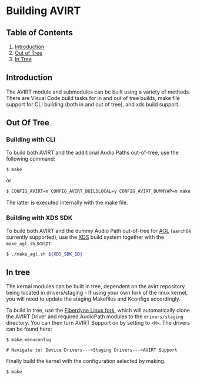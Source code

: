 Building AVIRT
===================================

## Table of Contents

1. [Introduction](#intro)
2. [Out of Tree](#out-of-tree)
3. [In Tree](#in-tree)

<a name="intro"/>

## Introduction

The AVIRT module and submodules can be built using a variety of methods. There are Visual Code build tasks for in and out of tree builds, make file support for CLI building (both in and out of tree), and xds build support.

<a name="out-of-tree"/>

## Out Of Tree

### Building with CLI

To build both AVIRT and the additional Audio Paths out-of-tree, use the following command:

```sh
$ make
```

or

```sh
$ CONFIG_AVIRT=m CONFIG_AVIRT_BUILDLOCAL=y CONFIG_AVIRT_DUMMYAP=m make -C /lib/modules/$(uname -r)/build/ M=$(pwd)
```

The latter is executed internally with the make file.

### Building with XDS SDK

To build both AVIRT and the dummy Audio Path out-of-tree for [AGL](http://docs.automotivelinux.org/) (`aarch64` currently supported), use the [XDS](http://docs.automotivelinux.org/docs/devguides/en/dev/reference/xds/part-1/0_Abstract.html) build system together with the `make_agl.sh` script:

```sh
$ ./make_agl.sh ${XDS_SDK_ID}
```

<a name="in-tree"/>

## In tree

The kernal modules can be built in tree, dependent on the avirt repository being located in drivers/staging - If using your own fork of the linux kernel, you will need to update the staging Makefiles and Kconfigs accordingly.

To build in tree, use the [Fiberdyne Linux fork](https://github.com/fiberdyne/linux), which will automatically clone the AVIRT Driver and required AudioPath modules to the `drivers/staging` directory. You can then turn AVIRT Support on by setting to `<M>`. The drivers can be found here:

```
$ make menuconfig

# Navigate to: Device Drivers--->Staging Drivers--->AVIRT Support
```

Finally build the kernel with the configuration selected by making.

```
$ make
```
